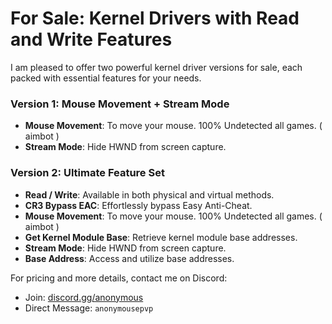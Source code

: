 # For Sale: Kernel Drivers with Read and Write Features

I am pleased to offer two powerful kernel driver versions for sale, each packed with essential features for your needs.

### Version 1: Mouse Movement + Stream Mode
- **Mouse Movement**: To move your mouse. 100% Undetected all games. ( aimbot ) 
- **Stream Mode**: Hide HWND from screen capture.

### Version 2: Ultimate Feature Set
- **Read / Write**: Available in both physical and virtual methods.
- **CR3 Bypass EAC**: Effortlessly bypass Easy Anti-Cheat.
- **Mouse Movement**: To move your mouse. 100% Undetected all games. ( aimbot ) 
- **Get Kernel Module Base**: Retrieve kernel module base addresses.
- **Stream Mode**: Hide HWND from screen capture.
- **Base Address**: Access and utilize base addresses.

For pricing and more details, contact me on Discord:
- Join: [discord.gg/anonymous](https://discord.gg/anonymous)
- Direct Message: `anonymousepvp`
